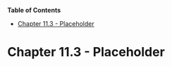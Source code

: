 <!-- START doctoc generated TOC please keep comment here to allow auto update -->
<!-- DON'T EDIT THIS SECTION, INSTEAD RE-RUN doctoc TO UPDATE -->
**Table of Contents**

- [Chapter 11.3 - Placeholder](#chapter-113---placeholder)

<!-- END doctoc generated TOC please keep comment here to allow auto update -->

# Chapter 11.3 - Placeholder
